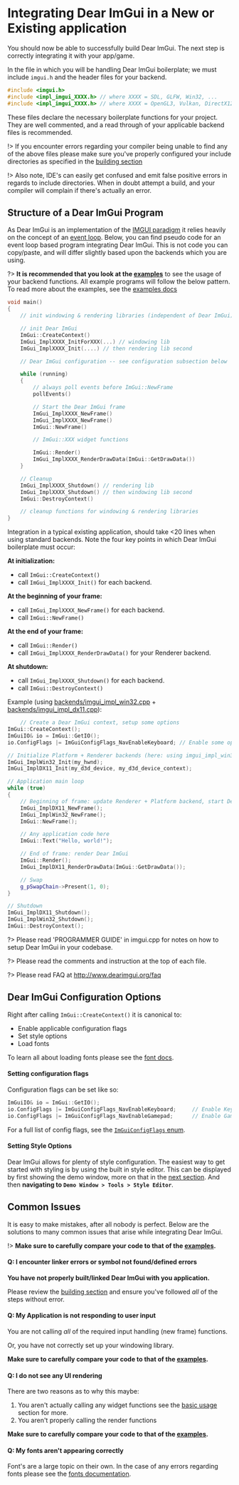# Integrating Dear ImGui in a New or Existing application

You should now be able to successfully build Dear ImGui. The next step is correctly integrating it with your app/game.

In the file in which you will be handling Dear ImGui boilerplate; we must include `imgui.h` and the header files for your 
backend.

```cpp
#include <imgui.h>
#include <impl_imgui_XXXX.h> // where XXXX = SDL, GLFW, Win32, ...
#include <impl_imgui_XXXX.h> // where XXXX = OpenGL3, Vulkan, DirectX12, ...
```

These files declare the necessary boilerplate functions for your project. They are well commented, and a read through of your
applicable backend files is recommended.

!> If you encounter errors regarding your compiler being unable to find any of the above files please make sure you've
   properly configured your include directories as specified in the
   [building section](getting-started/building#building-the-source)

!> Also note, IDE's can easily get confused and emit false positive errors in regards to include directories. When in doubt
   attempt a build, and your compiler will complain if there's actually an error.

## Structure of a Dear ImGui Program

As Dear ImGui is an implementation of the [IMGUI paradigm]() it relies heavily on the concept of an [event loop](). Below, you 
can find pseudo code for an event loop based program integrating Dear ImGui. This is not code you can copy/paste, and will
differ slightly based upon the backends which you are using.

?> **It is recommended that you look at the [examples](https://github.com/ocornut/imgui/tree/master/examples)** to see the 
   usage of your backend functions. All example programs will follow the below pattern. To read more about the examples,
   see the [examples docs](https://github.com/ocornut/imgui/blob/master/docs/EXAMPLES.md)

```cpp
void main()
{
    // init windowing & rendering libraries (independent of Dear ImGui)

    // init Dear ImGui
    ImGui::CreateContext()
    ImGui_ImplXXXX_InitForXXX(...) // windowing lib
    ImGui_ImplXXXX_Init(....) // then rendering lib second

    // Dear ImGui configuration -- see configuration subsection below

    while (running)
    {
        // always poll events before ImGui::NewFrame
        pollEvents()

        // Start the Dear ImGui frame
        ImGui_ImplXXXX_NewFrame()
        ImGui_ImplXXXX_NewFrame()
        ImGui::NewFrame()

        // ImGui::XXX widget functions

        ImGui::Render()
        ImGui_ImplXXXX_RenderDrawData(ImGui::GetDrawData())
    }

    // Cleanup
    ImGui_ImplXXXX_Shutdown() // rendering lib
    ImGui_ImplXXXX_Shutdown() // then windowing lib second
    ImGui::DestroyContext()

    // cleanup functions for windowing & rendering libraries
}
```

Integration in a typical existing application, should take <20 lines when using standard backends. Note the four key points in
which Dear ImGui boilerplate must occur:

**At initialization:**
 - call `ImGui::CreateContext()`
 - call `ImGui_ImplXXXX_Init()` for each backend.

**At the beginning of your frame:**
 - call `ImGui_ImplXXXX_NewFrame()` for each backend.
 - call `ImGui::NewFrame()`

**At the end of your frame:**
 - call `ImGui::Render()`
 - call `ImGui_ImplXXXX_RenderDrawData()` for your Renderer backend.

**At shutdown:**
 - call `ImGui_ImplXXXX_Shutdown()` for each backend.
 - call `ImGui::DestroyContext()`

Example (using [backends/imgui_impl_win32.cpp](https://github.com/ocornut/imgui/blob/master/backends/imgui_impl_win32.cpp) + [backends/imgui_impl_dx11.cpp](https://github.com/ocornut/imgui/blob/master/backends/imgui_impl_dx11.cpp)):

```cpp
    // Create a Dear ImGui context, setup some options
ImGui::CreateContext();
ImGuiIO& io = ImGui::GetIO();
io.ConfigFlags |= ImGuiConfigFlags_NavEnableKeyboard; // Enable some options

// Initialize Platform + Renderer backends (here: using imgui_impl_win32.cpp + imgui_impl_dx11.cpp)
ImGui_ImplWin32_Init(my_hwnd);
ImGui_ImplDX11_Init(my_d3d_device, my_d3d_device_context);

// Application main loop
while (true)
{
    // Beginning of frame: update Renderer + Platform backend, start Dear ImGui frame
    ImGui_ImplDX11_NewFrame();
    ImGui_ImplWin32_NewFrame();
    ImGui::NewFrame();

    // Any application code here
    ImGui::Text("Hello, world!");

    // End of frame: render Dear ImGui
    ImGui::Render();
    ImGui_ImplDX11_RenderDrawData(ImGui::GetDrawData());

    // Swap
    g_pSwapChain->Present(1, 0);
}

// Shutdown
ImGui_ImplDX11_Shutdown();
ImGui_ImplWin32_Shutdown();
ImGui::DestroyContext();
```

?> Please read 'PROGRAMMER GUIDE' in imgui.cpp for notes on how to setup Dear ImGui in your codebase.

?> Please read the comments and instruction at the top of each file.

?> Please read FAQ at http://www.dearimgui.org/faq

## Dear ImGui Configuration Options

Right after calling `ImGui::CreateContext()` it is canonical to:

 - Enable applicable configuration flags
 - Set style options
 - Load fonts

To learn all about loading fonts please see the [font docs](https://github.com/ocornut/imgui/blob/master/docs/FONTS.md).

#### Setting configuration flags

Configuration flags can be set like so:

```cpp
ImGuiIO& io = ImGui::GetIO();
io.ConfigFlags |= ImGuiConfigFlags_NavEnableKeyboard;     // Enable Keyboard Controls
io.ConfigFlags |= ImGuiConfigFlags_NavEnableGamepad;      // Enable Gamepad Controls
```

For a full list of config flags, see the [`ImGuiConfigFlags` enum](https://github.com/ocornut/imgui/blob/master/imgui.h#L1353).

#### Setting Style Options

Dear ImGui allows for plenty of style configuration. The easiest way to get started with styling is by using the built in style 
editor. This can be displayed by first showing the demo window, more on that in the [next section](). And then
**navigating to `Demo Window > Tools > Style Editor`**.

## Common Issues

It is easy to make mistakes, after all nobody is perfect. Below are the solutions to many common issues that arise while 
integrating Dear ImGui.

!> **Make sure to carefully compare your code to that of the [examples](https://github.com/ocornut/imgui/tree/master/examples).**

#### Q: I encounter linker errors or symbol not found/defined errors

**You have not properly built/linked Dear ImGui with you application.**

Please review the [building section](getting-started/building) and ensure you've followed *all* of the steps without error.

#### Q: My Application is not responding to user input

You are not calling *all* of the required input handling (new frame) functions.

Or, you have not correctly set up your windowing library.

**Make sure to carefully compare your code to that of the [examples](https://github.com/ocornut/imgui/tree/master/examples).**

#### Q: I do not see any UI rendering

There are two reasons as to why this maybe:

 1. You aren't actually calling any widget functions see the [basic usage]() section for more.
 2. You aren't properly calling the render functions
 
**Make sure to carefully compare your code to that of the [examples](https://github.com/ocornut/imgui/tree/master/examples).**

#### Q: My fonts aren't appearing correctly

Font's are a large topic on their own. In the case of any errors regarding fonts please see the
[fonts documentation](https://github.com/ocornut/imgui/blob/master/docs/FONTS.md).
